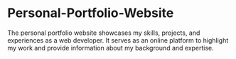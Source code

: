 # Personal-Portfolio-Website
The personal portfolio website showcases my skills, projects, and experiences as a web developer. It serves as an online platform to highlight my work and provide information about my background and expertise.
